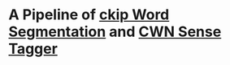 # A Pipeline of [ckip Word Segmentation](https://github.com/ckiplab/ckip-transformers) and [CWN Sense Tagger](https://github.com/seantyh/dwsd-beta)
